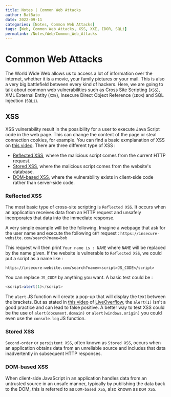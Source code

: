 ```yaml
---
title: Notes | Common Web Attacks
author: BatBato
date: 2022-09-11
categories: [Notes, Common Web Attacks]
tags: [Web, Common Web Attacks, XSS, XXE, IDOR, SQLi]
permalink: /Notes/Web/Common_Web_Attacks
---
```


# Common Web Attacks

The World Wide Web allows us to access a lot of information over the internet, whether it is a movie, your family pictures or your mail. This is also a very big battlefield between every kind of hackers. Here, we are going to talk about common web vulnerabilities such as Cross Site Scripting (```XSS```), XML External Entity (```XXE```), Insecure Direct Object Reference (```IDOR```) and SQL Injection (```SQLi```).

## XSS

XSS vulnerability result in the possibility for a user to execute Java Script code in the web page. This can change the content of the page or steal connection cookies, for example. You can find a basic exmplanation of XSS on [this video](https://www.youtube.com/watch?v=L5l9lSnNMxg). There are three different type of XSS :

- [Reflected XSS](/Notes/Web/Common_Web_Attacks#reflected-xss), where the malicious script comes from the current HTTP request.
- [Stored XSS](/Notes/Web/Common_Web_Attacks#stored-xss), where the malicious script comes from the website's database.
- [DOM-based XSS](/Notes/Web/Common_Web_Attacks#dom-based-xss), where the vulnerability exists in client-side code rather than server-side code.


### Reflected XSS

The most basic type of cross-site scripting is ```Reflected XSS```. It occurs when an application receives data from an HTTP request and unsafely incorporates that data into the immediate response.

A very simple example will be the following. Imagine a webpage that ask for the user name and execute the following ```GET``` request :
```https://insecure-website.com/search?name=bob```

This request will then print ```Your name is : NAME``` where ```NAME``` will be replaced by the name given. If the website is vulnerable to ```Reflected XSS```, we could put a script as a name like :
```console
https://insecure-website.com/search?name=<script>JS_CODE</script>
```
You can replace ```JS_CODE``` by anything you want. A basic test could be :
```js
<script>alert(1)</script>
```

The ```alert``` JS function will create a pop-up that will display the text between the brackets. But as stated in [this video](https://www.youtube.com/watch?v=KHwVjzWei1c) of [LiveOverflow](https://www.youtube.com/c/LiveOverflow), the ```alert(1)``` isn't a good practice and can lead to false positive. A better way to test XSS could be the use of ```alert(document.domain)``` or ```alert(windows.origin)``` you could even use the ```console.log``` JS function.


### Stored XSS

```Second-order``` or ```persistent XSS```, often known as ```Stored XSS```, occurs when an application obtains data from an unreliable source and includes that data inadvertently in subsequent HTTP responses.

### DOM-based XSS

When client-side JavaScript in an application handles data from an untrusted source in an unsafe manner, typically by publishing the data back to the DOM, this is referred to as ```DOM-based XSS```, also known as ```DOM XSS```.

